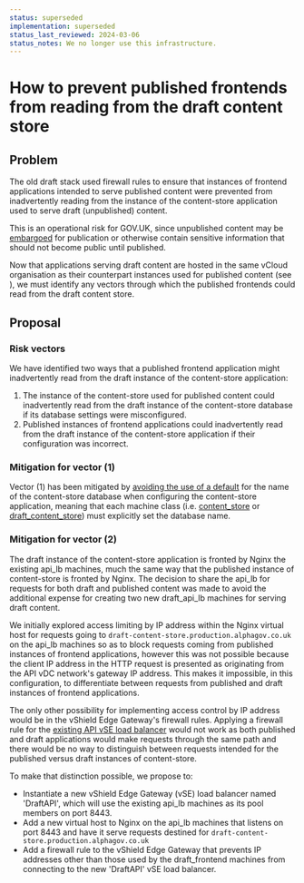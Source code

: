 ```yaml
---
status: superseded
implementation: superseded
status_last_reviewed: 2024-03-06
status_notes: We no longer use this infrastructure.
---
```


# How to prevent published frontends from reading from the draft content store

## Problem

The old draft stack used firewall rules to ensure that instances of frontend applications intended to serve published content were prevented from inadvertently reading from the instance of the content-store application used to serve draft (unpublished) content.

This is an operational risk for GOV.UK, since unpublished content may be [embargoed](https://en.wikipedia.org/wiki/News_embargo) for publication or otherwise contain sensitive information that should not become public until published.

Now that applications serving draft content are hosted in the same vCloud organisation as their counterpart instances&nbsp;used for published content&nbsp;(see ), we must identify any vectors through which the published frontends could read from the draft content store.

## Proposal

### Risk vectors

We have identified two ways that a published frontend application might inadvertently read from the draft instance of the content-store application:

1. The instance of the content-store used for published content could inadvertently read from the draft instance of the content-store database if its database settings were misconfigured.
2. Published instances of frontend applications could inadvertently read from the draft instance of the content-store application if their configuration was incorrect.

### Mitigation for vector (1)

Vector (1) has been mitigated by [avoiding the use of a default](https://github.gds/gds/puppet/commit/3fa80cdceb7138dc2f1a7e4aba90976274a3ce65#diff-317c81f58cd20afec981e1e6c339703f) for the name of the content-store database when configuring the content-store application, meaning that each machine class (i.e. [content\_store](https://github.gds/gds/puppet/blob/effc4c0cab1/hieradata/class/content_store.yaml#L3) or [draft\_content\_store](https://github.gds/gds/puppet/blob/effc4c0cab1/hieradata/class/draft_content_store.yaml#L3)) must explicitly set the database name.

### Mitigation for vector (2)

The draft instance of the content-store application is fronted by Nginx the existing api\_lb machines, much the same way that the published instance of content-store is fronted by Nginx. The decision to share the api\_lb for requests for both draft and published content was made to avoid the additional expense for creating two new draft\_api\_lb machines for serving draft content.

We initially explored access limiting by IP address within the Nginx virtual host for requests going to `draft-content-store.production.alphagov.co.uk` on the api\_lb machines so as to block requests coming from published instances of frontend applications, however this was not possible because the client IP address in the HTTP request is presented as originating from the API vDC network's gateway IP address. This makes it impossible, in this configuration, to differentiate between requests from published and draft instances of frontend applications.

The only other possibility for implementing access control by IP address would be in the vShield Edge Gateway's firewall rules. Applying a firewall rule for the [existing API vSE load balancer](https://github.gds/gds/govuk-provisioning/blob/c33df9b/vcloud-edge_gateway/rules/lb.yaml.mustache#L169-L175) would not work as both published and draft applications would make requests through the same path and there would be no way to distinguish between requests intended for the published versus draft instances of content-store.&nbsp;

To make that distinction possible, we propose to:

- Instantiate a new vShield Edge Gateway (vSE) load balancer named 'DraftAPI', which will use the existing api\_lb machines as its pool members on port 8443.
- Add a new virtual host to Nginx on the api\_lb machines that listens on port 8443 and have it serve requests destined for `draft-content-store.production.alphagov.co.uk`
- Add a firewall rule to the vShield Edge Gateway that prevents IP addresses other than those used by the draft\_frontend machines from connecting to the new 'DraftAPI' vSE load balancer.

&nbsp;

&nbsp;

&nbsp;

